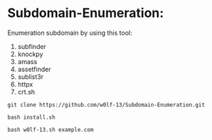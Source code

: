 # Subdomain-Enumeration:

Enumeration subdomain by using this tool:
1. subfinder
2. knockpy
3. amass
4. assetfinder
5. sublist3r
6. httpx
7. crt.sh

`git clone https://github.com/w0lf-13/Subdomain-Enumeration.git`

`bash install.sh`

`bash w0lf-13.sh example.com`
